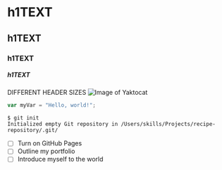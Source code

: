 # h1TEXT
## h1TEXT
### h1TEXT
##### h1TEXT
DIFFERENT HEADER SIZES
![Image of Yaktocat](https://octodex.github.com/images/yaktocat.png)


``` javascript
var myVar = "Hello, world!";
```

```
$ git init
Initialized empty Git repository in /Users/skills/Projects/recipe-repository/.git/
```

- [ ] Turn on GitHub Pages
- [ ] Outline my portfolio
- [ ] Introduce myself to the world
